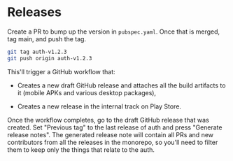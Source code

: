 # Releases

Create a PR to bump up the version in `pubspec.yaml`. Once that is merged, tag
main, and push the tag.

```sh
git tag auth-v1.2.3
git push origin auth-v1.2.3
```

This'll trigger a GitHub workflow that:

* Creates a new draft GitHub release and attaches all the build artifacts to it
  (mobile APKs and various desktop packages),

* Creates a new release in the internal track on Play Store.

Once the workflow completes, go to the draft GitHub release that was created.
Set "Previous tag" to the last release of auth and press "Generate release
notes". The generated release note will contain all PRs and new contributors
from all the releases in the monorepo, so you'll need to filter them to keep
only the things that relate to the auth.
